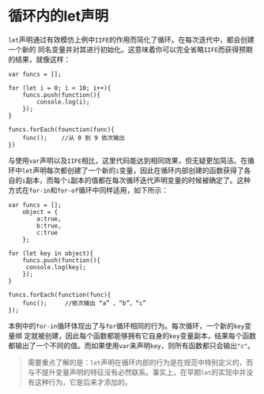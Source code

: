 # 循环内的let声明

`let`声明通过有效模仿上例中`IIFE`的作用而简化了循环。在每次迭代中，都会创建一个新的 同名变量并对其进行初始化。这意味着你可以完全省略`IIFE`而获得预期的结果，就像这样：

```
var funcs = [];

for (let i = 0; i < 10; i++){
    funcs.push(function(){
        console.log(i);
    });
}

funcs.forEach(founction(func){
    func();    //从 0 到 9 依次输出
})
```

与使用`var`声明以及`IIFE`相比，这里代码能达到相同效果，但无疑更加简洁。在循环中`let`声明每次都创建了一个新的`i`变量，因此在循环内部创建的函数获得了各自的`i`副本，而每个`i`副本的值都在每次循环迭代声明变量的时候被确定了。这种方式在`for-in`和`for-of`循环中同样适用，如下所示：

```
var funcs = [];
    object = {
        a:true,
        b:true,
        c:true
    };

for (let key in object){
    funcs.push(function(){
     console.log(key); 
    });
}

funcs.forEach(function(func){
    func();     //依次输出 “a” 、“b”、“c”
});
```

本例中的`for-in`循环体现出了与`for`循环相同的行为。每次循环，一个新的`key`变量绑 定就被创建，因此每个函数都能够拥有它自身的`key`变量副本，结果每个函数都输出了一个不同的值。而如果使用`var`来声明`key`，则所有函数都只会输出`"c"`。

> 需要重点了解的是：`let`声明在循环内部的行为是在规范中特别定义的，而与不提升变量声明的特征没有必然联系。事实上，在早期`let`的实现中并没有这种行为，它是后来才添加的。

